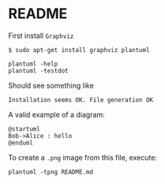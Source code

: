 # README

First install `Graphviz`

```
$ sudo apt-get install graphviz plantuml
```

```
plantuml -help
plantuml -testdot
```

Should see something like 

```
Installation seems OK. File generation OK
```

A valid example of a diagram: 
```
@startuml
Bob->Alice : hello
@enduml
```

To create a `.png` image from this file, execute: 

```
plantuml -tpng README.md
```

